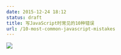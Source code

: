 ```yaml
---
date: 2015-12-24 18:12
status: draft
title: 写JavaScript时常见的10种错误
url: /10-most-common-javascript-mistakes
---
```


![](~/18-13-58.jpg)
